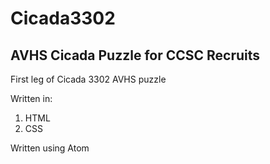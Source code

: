 # Cicada3302
## AVHS Cicada Puzzle for CCSC Recruits

First leg of Cicada 3302 AVHS puzzle

Written in:
1. HTML
2. CSS

Written using Atom
